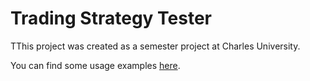 # Trading Strategy Tester

TThis project was created as a semester project at Charles University.

You can find some usage examples [here](examples/).